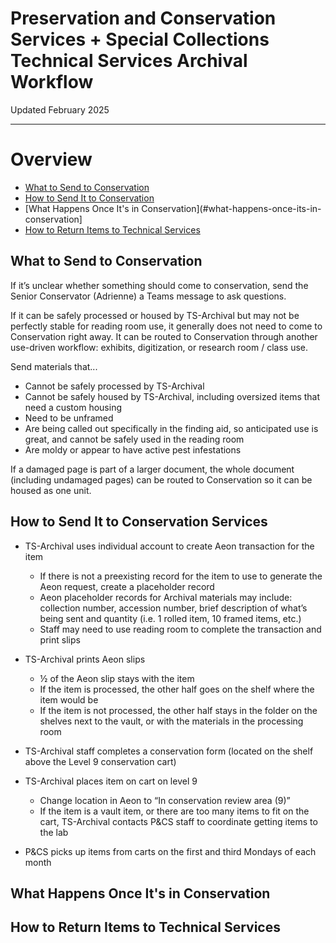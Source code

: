 # Preservation and Conservation Services + Special Collections Technical Services Archival Workflow

Updated February 2025

***

# Overview
 - [What to Send to Conservation](#what-to-send-to-conservation)
 - [How to Send It to Conservation](#how-to-send-it-to-conservation)
 - [What Happens Once It's in Conservation](#what-happens-once-its-in-conservation]
 - [How to Return Items to Technical Services](#how-to-return-items-to-technical-services)

## What to Send to Conservation

If it’s unclear whether something should come to conservation, send the Senior Conservator 
(Adrienne) a Teams message to ask questions.

If it can be safely processed or housed by TS-Archival but may not be perfectly stable for reading 
room use, it generally does not need to come to Conservation right away. It can be routed to 
Conservation through another use-driven workflow: exhibits, digitization, or research room / class 
use.

Send materials that...
 - Cannot be safely processed by TS-Archival
 - Cannot be safely housed by TS-Archival, including oversized items that need a custom 
housing
 - Need to be unframed
 - Are being called out specifically in the finding aid, so anticipated use is great, and cannot be 
safely used in the reading room 
 - Are moldy or appear to have active pest infestations
   
If a damaged page is part of a larger document, the whole document (including undamaged pages) 
can be routed to Conservation so it can be housed as one unit. 

## How to Send It to Conservation Services 

 - TS-Archival uses individual account to create Aeon transaction for the item
   - If there is not a preexisting record for the item to use to generate the Aeon request, 
create a placeholder record
   - Aeon placeholder records for Archival materials may include: collection number, 
accession number, brief description of what’s being sent and quantity (i.e. 1 rolled 
item, 10 framed items, etc.)
   - Staff may need to use reading room to complete the transaction and print slips
  
 - TS-Archival prints Aeon slips
   - ½ of the Aeon slip stays with the item
   - If the item is processed, the other half goes on the shelf where the item would be
   - If the item is not processed, the other half stays in the folder on the shelves next to 
the vault, or with the materials in the processing room

 - TS-Archival staff completes a conservation form (located on the shelf above the Level 9 conservation cart)

 - TS-Archival places item on cart on level 9
   - Change location in Aeon to “In conservation review area (9)”
   - If the item is a vault item, or there are too many items to fit on the cart, TS-Archival 
contacts P&CS staff to coordinate getting items to the lab

- P&CS picks up items from carts on the first and third Mondays of each month


## What Happens Once It's in Conservation



## How to Return Items to Technical Services
